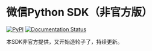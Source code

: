 # 微信Python SDK（非官方版）
[![PyPI](https://img.shields.io/pypi/v/wechat_sdk_gmdzy2010.svg)](https://pypi.org/project/wechat_sdk_gmdzy2010/)  [![Documentation Status](https://readthedocs.org/projects/wechat-sdk-gmdzy2010/badge/?version=latest)](https://wechat-sdk-gmdzy2010.readthedocs.io/en/latest/?badge=latest)  

本SDK非官方提供，又开始造轮子了，持续更新。
